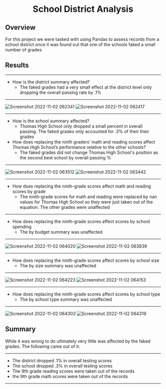 <h1 align=center> School District Analysis </h1>

<h2> Overview </h2>
<p> For this project we were tasked with using Pandas to assess records from a school district once it was found out that one of the schools faked a small number of grades </p>
<h2> Results </h2>

***
* How is the district summary affected?
  * The faked grades had a very small effect at the district level only dropping the overall passing rate by .1% 
***
![Screenshot 2022-11-02 062341](https://user-images.githubusercontent.com/106105597/199465930-2e2cc397-03e7-4a75-b807-25566126a456.png)
![Screenshot 2022-11-02 062417](https://user-images.githubusercontent.com/106105597/199465975-3cfa8004-1bb7-4dfc-81b3-961a83be602b.png)

***
* How is the school summary affected?
  * Thomas High School only dropped a small percent in overall passing. The faked grades only accounted for .3% of their their grades
* How does replacing the ninth graders’ math and reading scores affect Thomas High School’s performance relative to the other schools?
  * The faked grades did not change Thomas High School's position as the second best school by overall passing %
***
![Screenshot 2022-11-02 063512](https://user-images.githubusercontent.com/106105597/199468159-b73c6bb8-67c7-4626-b65f-e9d234b57b56.png)
![Screenshot 2022-11-02 063442](https://user-images.githubusercontent.com/106105597/199468085-d49b0732-d0a4-4ee1-aab9-6a5f770cedb0.png)

***
* How does replacing the ninth-grade scores affect math and reading scores by grade
  * The ninth-grade scores for math and reading were replaced by nan values for Thomas High School so they were just taken out of the equation. The other grades were unaffected

***
* How does replacing the ninth-grade scores affect scores by school spending
  * The by budget summary was unaffected
***
![Screenshot 2022-11-02 064020](https://user-images.githubusercontent.com/106105597/199469127-53c23ad3-4aa5-49f7-9146-e2c507e6269c.png)
![Screenshot 2022-11-02 063839](https://user-images.githubusercontent.com/106105597/199468801-8e6cfda4-3d09-43e4-9993-5f35efe321f0.png)

***
* How does replacing the ninth-grade scores affect scores by school size
  * The by size summary was unaffected
***
![Screenshot 2022-11-02 064223](https://user-images.githubusercontent.com/106105597/199469589-6f0f194f-1697-4ae1-940d-3c9d83c92b35.png)
![Screenshot 2022-11-02 064153](https://user-images.githubusercontent.com/106105597/199469454-b161f93e-f8f8-4113-8884-6dd9f54c73b7.png)

***
* How does replacing the ninth-grade scores affect scores by school type
  * The by school type summary was unaffected
***
![Screenshot 2022-11-02 064303](https://user-images.githubusercontent.com/106105597/199469704-028d5b8f-9453-451c-8c06-20dd6a54ce8f.png)
![Screenshot 2022-11-02 064319](https://user-images.githubusercontent.com/106105597/199469762-cae59208-624d-414f-9fec-1fbe4cb8d471.png)

<h2> Summary </h2>
<p> While it was wrong to do ultimately very little was affected by the faked grades. The following came out of it: </p>

***
* The district dropped .1% in overall testing scores
* The school dropped .3% in overall testing scores
* The 9th grade reading scores were taken out of the records
* the 9th grade math scores were taken out of the records
***
